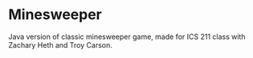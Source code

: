 # Minesweeper

Java version of classic minesweeper game, made for ICS 211 class with Zachary Heth and Troy Carson.
